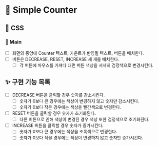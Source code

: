 # 🚀 Simple Counter

## 🎨 CSS

### 📌 Main

- [ ] 화면의 중앙에 Counter 텍스트, 카운트가 반영될 텍스트, 버튼을 배치한다.
- [ ] 버튼은 DECREASE, RESET, INCREASE 세 개를 배치한다.
  - [ ] 각 버튼에 마우스를 가져다 대면 버튼 색상을 서서히 검정색으로 변경시킨다.

## ✨ 구현 기능 목록

- [ ] DECREASE 버튼을 클릭할 경우 숫자를 감소시킨다.
  - [ ] 숫자가 0보다 큰 경우에는 색상이 변경하지 않고 숫자만 감소시킨다.
  - [ ] 숫자가 0보다 작은 경우에는 색상을 빨간색으로 변경한다.
- [ ] RESET 버튼을 클릭할 경우 숫자가 초기화된다.
  - [ ] 다른 버튼으로 인해 색상이 변경된 경우 색상 또한 검정색으로 초기화된다.
- [ ] INCREASE 버튼을 클릭할 경우 숫자가 증가시킨다.
  - [ ] 숫자가 0보다 큰 경우에는 색상을 초록색으로 변경한다.
  - [ ] 숫자가 0보다 작을 경우에는 색상이 변경하지 않고 숫자만 증가시킨다.
